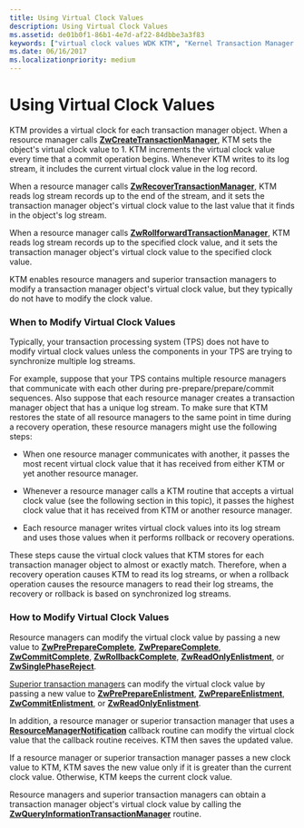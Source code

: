 ```yaml
---
title: Using Virtual Clock Values
description: Using Virtual Clock Values
ms.assetid: de01b0f1-86b1-4e7d-af22-84dbbe3a3f83
keywords: ["virtual clock values WDK KTM", "Kernel Transaction Manager WDK , virtual clock values", "KTM WDK , virtual clock values", "transactions WDK KTM , virtual clock values"]
ms.date: 06/16/2017
ms.localizationpriority: medium
---
```


# Using Virtual Clock Values


KTM provides a virtual clock for each transaction manager object. When a resource manager calls [**ZwCreateTransactionManager**](https://docs.microsoft.com/windows-hardware/drivers/ddi/wdm/nf-wdm-ntcreatetransactionmanager), KTM sets the object's virtual clock value to 1. KTM increments the virtual clock value every time that a commit operation begins. Whenever KTM writes to its log stream, it includes the current virtual clock value in the log record.

When a resource manager calls [**ZwRecoverTransactionManager**](https://docs.microsoft.com/windows-hardware/drivers/ddi/wdm/nf-wdm-ntrecovertransactionmanager), KTM reads log stream records up to the end of the stream, and it sets the transaction manager object's virtual clock value to the last value that it finds in the object's log stream.

When a resource manager calls [**ZwRollforwardTransactionManager**](https://docs.microsoft.com/windows-hardware/drivers/ddi/wdm/nf-wdm-ntrollforwardtransactionmanager), KTM reads log stream records up to the specified clock value, and it sets the transaction manager object's virtual clock value to the specified clock value.

KTM enables resource managers and superior transaction managers to modify a transaction manager object's virtual clock value, but they typically do not have to modify the clock value.

### When to Modify Virtual Clock Values

Typically, your transaction processing system (TPS) does not have to modify virtual clock values unless the components in your TPS are trying to synchronize multiple log streams.

For example, suppose that your TPS contains multiple resource managers that communicate with each other during pre-prepare/prepare/commit sequences. Also suppose that each resource manager creates a transaction manager object that has a unique log stream. To make sure that KTM restores the state of all resource managers to the same point in time during a recovery operation, these resource managers might use the following steps:

-   When one resource manager communicates with another, it passes the most recent virtual clock value that it has received from either KTM or yet another resource manager.

-   Whenever a resource manager calls a KTM routine that accepts a virtual clock value (see the following section in this topic), it passes the highest clock value that it has received from KTM or another resource manager.

-   Each resource manager writes virtual clock values into its log stream and uses those values when it performs rollback or recovery operations.

These steps cause the virtual clock values that KTM stores for each transaction manager object to almost or exactly match. Therefore, when a recovery operation causes KTM to read its log streams, or when a rollback operation causes the resource managers to read their log streams, the recovery or rollback is based on synchronized log streams.

### How to Modify Virtual Clock Values

Resource managers can modify the virtual clock value by passing a new value to [**ZwPrePrepareComplete**](https://docs.microsoft.com/windows-hardware/drivers/ddi/wdm/nf-wdm-ntprepreparecomplete), [**ZwPrepareComplete**](https://docs.microsoft.com/windows-hardware/drivers/ddi/wdm/nf-wdm-ntpreparecomplete), [**ZwCommitComplete**](https://docs.microsoft.com/windows-hardware/drivers/ddi/wdm/nf-wdm-ntcommitcomplete), [**ZwRollbackComplete**](https://docs.microsoft.com/windows-hardware/drivers/ddi/wdm/nf-wdm-ntrollbackcomplete), [**ZwReadOnlyEnlistment**](https://docs.microsoft.com/windows-hardware/drivers/ddi/wdm/nf-wdm-ntreadonlyenlistment), or [**ZwSinglePhaseReject**](https://docs.microsoft.com/windows-hardware/drivers/ddi/wdm/nf-wdm-ntsinglephasereject).

[Superior transaction managers](creating-a-superior-transaction-manager.md) can modify the virtual clock value by passing a new value to [**ZwPrePrepareEnlistment**](https://docs.microsoft.com/windows-hardware/drivers/ddi/wdm/nf-wdm-ntpreprepareenlistment), [**ZwPrepareEnlistment**](https://docs.microsoft.com/windows-hardware/drivers/ddi/wdm/nf-wdm-ntprepareenlistment), [**ZwCommitEnlistment**](https://docs.microsoft.com/windows-hardware/drivers/ddi/wdm/nf-wdm-ntcommitenlistment), or [**ZwReadOnlyEnlistment**](https://docs.microsoft.com/windows-hardware/drivers/ddi/wdm/nf-wdm-ntreadonlyenlistment).

In addition, a resource manager or superior transaction manager that uses a [**ResourceManagerNotification**](https://docs.microsoft.com/windows-hardware/drivers/ddi/wdm/nc-wdm-ptm_rm_notification) callback routine can modify the virtual clock value that the callback routine receives. KTM then saves the updated value.

If a resource manager or superior transaction manager passes a new clock value to KTM, KTM saves the new value only if it is greater than the current clock value. Otherwise, KTM keeps the current clock value.

Resource managers and superior transaction managers can obtain a transaction manager object's virtual clock value by calling the [**ZwQueryInformationTransactionManager**](https://docs.microsoft.com/windows-hardware/drivers/ddi/wdm/nf-wdm-ntqueryinformationtransactionmanager) routine.

 

 




